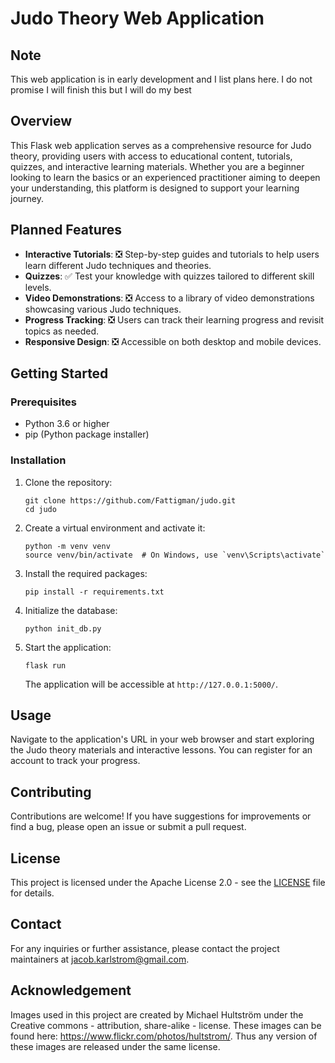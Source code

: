# Judo Theory Web Application

## Note
This web application is in early development and I list plans here. I do not promise I will finish this but I will do my best

## Overview

This Flask web application serves as a comprehensive resource for Judo theory, providing users with access to educational content, tutorials, quizzes, and interactive learning materials. Whether you are a beginner looking to learn the basics or an experienced practitioner aiming to deepen your understanding, this platform is designed to support your learning journey.

## Planned Features

- **Interactive Tutorials**: :negative_squared_cross_mark: Step-by-step guides and tutorials to help users learn different Judo techniques and theories.
- **Quizzes**: :white_check_mark: Test your knowledge with quizzes tailored to different skill levels.
- **Video Demonstrations**: :negative_squared_cross_mark: Access to a library of video demonstrations showcasing various Judo techniques.
- **Progress Tracking**: :negative_squared_cross_mark: Users can track their learning progress and revisit topics as needed.
- **Responsive Design**: :negative_squared_cross_mark: Accessible on both desktop and mobile devices.

## Getting Started

### Prerequisites

- Python 3.6 or higher
- pip (Python package installer)

### Installation

1. Clone the repository:
   ```
   git clone https://github.com/Fattigman/judo.git
   cd judo
   ```

2. Create a virtual environment and activate it:
   ```
   python -m venv venv
   source venv/bin/activate  # On Windows, use `venv\Scripts\activate`
   ```

3. Install the required packages:
   ```
   pip install -r requirements.txt
   ```

4. Initialize the database:
   ```
   python init_db.py
   ```

5. Start the application:
   ```
   flask run
   ```

   The application will be accessible at `http://127.0.0.1:5000/`.

## Usage

Navigate to the application's URL in your web browser and start exploring the Judo theory materials and interactive lessons. You can register for an account to track your progress.

## Contributing

Contributions are welcome! If you have suggestions for improvements or find a bug, please open an issue or submit a pull request.

## License

This project is licensed under the Apache License 2.0 - see the [LICENSE](LICENSE) file for details.

## Contact

For any inquiries or further assistance, please contact the project maintainers at [jacob.karlstrom@gmail.com](mailto:jacob.karlstrom@gmail.com).

## Acknowledgement
Images used in this project are created by Michael Hultström under the Creative commons - attribution, share-alike - license. These images can be found here: https://www.flickr.com/photos/hultstrom/. Thus any version of these images are released under the same license.